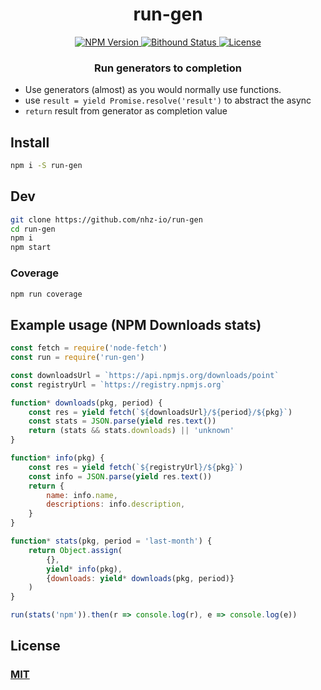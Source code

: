 <h1 align="center">run-gen</h1>

<p align="center">
  <a href="https://npmjs.org/package/run-gen">
    <img src="https://img.shields.io/npm/v/run-gen.svg?style=flat"
         alt="NPM Version">
  </a>

  <a href="https://www.bithound.io/github/nhz-io/run-gen">
    <img src="https://www.bithound.io/github/nhz-io/run-gen/badges/score.svg"
         alt="Bithound Status">
  </a>

  <a href="https://github.com/nhz-io/run-gen/blob/master/LICENSE">
    <img src="https://img.shields.io/github/license/nhz-io/run-gen.svg?style=flat"
         alt="License">
  </a>
</p>

<h3 align="center">Run generators to completion</h3>

* Use generators (almost) as you would normally use functions.
* use `result = yield Promise.resolve('result')` to abstract the async
* `return` result from generator as completion value

## Install
```bash
npm i -S run-gen
```

## Dev

```bash
git clone https://github.com/nhz-io/run-gen
cd run-gen
npm i
npm start
```

### Coverage
```bash
npm run coverage
```

## Example usage (NPM Downloads stats)
```js
const fetch = require('node-fetch')
const run = require('run-gen')

const downloadsUrl = `https://api.npmjs.org/downloads/point`
const registryUrl = `https://registry.npmjs.org`

function* downloads(pkg, period) {
    const res = yield fetch(`${downloadsUrl}/${period}/${pkg}`)
    const stats = JSON.parse(yield res.text())
    return (stats && stats.downloads) || 'unknown'
}

function* info(pkg) {
    const res = yield fetch(`${registryUrl}/${pkg}`)
    const info = JSON.parse(yield res.text())
    return {
        name: info.name,
        descriptions: info.description,
    }
}

function* stats(pkg, period = 'last-month') {
    return Object.assign(
        {},
        yield* info(pkg),
        {downloads: yield* downloads(pkg, period)}
    )
}

run(stats('npm')).then(r => console.log(r), e => console.log(e))
```

## License

### [MIT](LICENSE)
